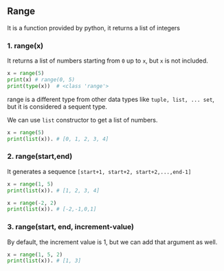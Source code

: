## Range

It is a function provided by python, it returns a list of integers

### 1. range(x)

It returns a list of numbers starting from `0` up to `x`, but `x` is not included.

```py
x = range(5)
print(x) # range(0, 5)
print(type(x))  # <class 'range'>
```

range is a different type from other data types like `tuple, list, ... set`, but it is considered a sequent type.

We can use `list` constructor to get a list of numbers.

```py
x = range(5)
print(list(x)). # [0, 1, 2, 3, 4]
```

### 2. range(start,end)

It generates a sequence `[start+1, start+2, start+2,...,end-1]`

```py
x = range(1, 5)
print(list(x)). # [1, 2, 3, 4]
```

```py
x = range(-2, 2)
print(list(x)). # [-2,-1,0,1]
```

### 3. range(start, end, increment-value)

By default, the increment value is 1, but we can add that argument as well.

```py
x = range(1, 5, 2)
print(list(x)). # [1, 3]
```
